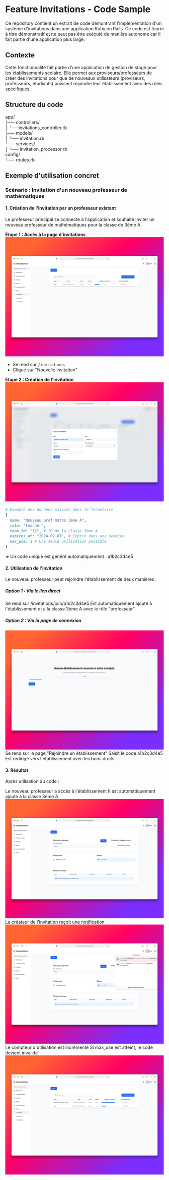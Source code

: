 # Feature Invitations - Code Sample

Ce repository contient un extrait de code démontrant l'implémentation d'un système d'invitations dans une application Ruby on Rails. Ce code est fourni à titre démonstratif et ne peut pas être exécuté de manière autonome car il fait partie d'une application plus large.

## Contexte

Cette fonctionnalité fait partie d'une application de gestion de stage pour les établissements scolaire. Elle permet aux proviseurs/professeurs de créer des invitations pour que de nouveaux utilisateurs (proviseurs, professeurs, étudiants) puissent rejoindre leur établissement avec des rôles spécifiques.

## Structure du code

app/\
├── controllers/\
│   └──invitations_controller.rb\
├── models/\
│   └── invitation.rb\
└── services/\
│   └── invitation_processor.rb\
config/\
└── routes.rb

## Exemple d'utilisation concret

### Scénario : Invitation d'un nouveau professeur de mathématiques

#### 1. Création de l'invitation par un professeur existant

Le professeur principal se connecte à l'application et souhaite inviter un nouveau professeur de mathématiques pour la classe de 3ème A.

**Étape 1 : Accès à la page d'invitations**
![Index invitation](images_readme/index_invitation.png)
- Se rend sur `/invitations`
- Clique sur "Nouvelle invitation"

**Étape 2 : Création de l'invitation**
![New invitation](images_readme/new_invitation.png)
```ruby
# Exemple des données saisies dans le formulaire
{
  name: "Nouveau prof maths 3ème A",
  role: "teacher",
  room_id: "12", # ID de la classe 3ème A
  expires_at: "2024-02-07", # Expire dans une semaine
  max_use: 1 # Une seule utilisation possible
}
```
➜ Un code unique est généré automatiquement : a1b2c3d4e5

#### 2. Utilisation de l'invitation
   Le nouveau professeur peut rejoindre l'établissement de deux manières :

##### Option 1 : Via le lien direct

Se rend sur /invitations/join/a1b2c3d4e5
Est automatiquement ajouté à l'établissement et à la classe 3ème A avec le rôle "professeur"
##### Option 2 : Via la page de connexion
![Use invitation](images_readme/use_code_invitation.png)
Se rend sur la page "Rejoindre un établissement"
Saisit le code a1b2c3d4e5
Est redirigé vers l'établissement avec les bons droits
#### 3. Résultat
   Après utilisation du code :

Le nouveau professeur a accès à l'établissement
Il est automatiquement ajouté à la classe 3ème A
![Index room](images_readme/index_room_after_use_invitation.png)
Le créateur de l'invitation reçoit une notification
![Index Notification](images_readme/show_notification.png)
Le compteur d'utilisation est incrémenté
Si max_use est atteint, le code devient invalide
![Used code invitation](images_readme/used_code_index_invitation.png)